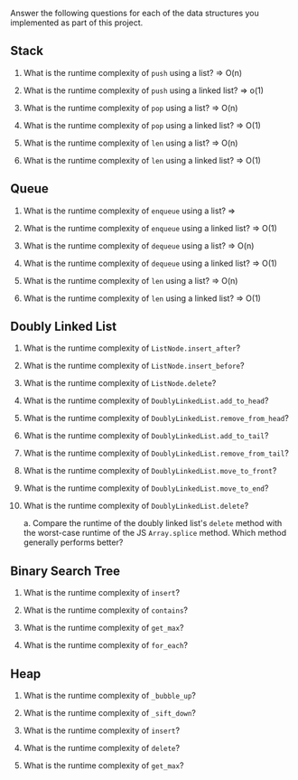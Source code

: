 Answer the following questions for each of the data structures you implemented as part of this project.

## Stack

1. What is the runtime complexity of `push` using a list?
=>  O(n)

2. What is the runtime complexity of `push` using a linked list?
=> o(1)

3. What is the runtime complexity of `pop` using a list?
=> O(n)

4. What is the runtime complexity of `pop` using a linked list?
=> O(1)

5. What is the runtime complexity of `len` using a list?
=> O(n)

6. What is the runtime complexity of `len` using a linked list?
=> O(1)


## Queue

1. What is the runtime complexity of `enqueue` using a list?
=> 

2. What is the runtime complexity of `enqueue` using a linked list?
=> O(1)

3. What is the runtime complexity of `dequeue` using a list?
=> O(n)

4. What is the runtime complexity of `dequeue` using a linked list?
=> O(1)

5. What is the runtime complexity of `len` using a list?
=> O(n)

6. What is the runtime complexity of `len` using a linked list?
=> O(1)

## Doubly Linked List

1. What is the runtime complexity of `ListNode.insert_after`?

2. What is the runtime complexity of `ListNode.insert_before`?

3. What is the runtime complexity of `ListNode.delete`?

4. What is the runtime complexity of `DoublyLinkedList.add_to_head`?

5. What is the runtime complexity of `DoublyLinkedList.remove_from_head`?

6. What is the runtime complexity of `DoublyLinkedList.add_to_tail`?

7. What is the runtime complexity of `DoublyLinkedList.remove_from_tail`?

8. What is the runtime complexity of `DoublyLinkedList.move_to_front`?

9. What is the runtime complexity of `DoublyLinkedList.move_to_end`?

10. What is the runtime complexity of `DoublyLinkedList.delete`?

    a. Compare the runtime of the doubly linked list's `delete` method with the worst-case runtime of the JS `Array.splice` method. Which method generally performs better?

## Binary Search Tree

1. What is the runtime complexity of `insert`? 

2. What is the runtime complexity of `contains`?

3. What is the runtime complexity of `get_max`? 

4. What is the runtime complexity of `for_each`?
    
## Heap

1. What is the runtime complexity of `_bubble_up`?

2. What is the runtime complexity of `_sift_down`?

3. What is the runtime complexity of `insert`?

4. What is the runtime complexity of `delete`?

5. What is the runtime complexity of `get_max`?
